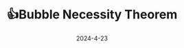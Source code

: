 ---
title: "👍Bubble Necessity Theorem"
collection: publications
venue: "Journal of Political Economy"
date: 2024-4-23
tags:
  - theoretical
  - macro
  - finance
coauthor: "Tomohiro Hirano"
wpurl: https://arxiv.org/abs/2305.08268
slides: https://alexisakira.github.io/files/slides/slides_necessity.pdf
---